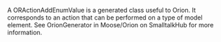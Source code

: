 A ORActionAddEnumValue is a generated class useful to Orion. It corresponds to an action that can be performed on a type of model element. See OrionGenerator in Moose/Orion on SmalltalkHub for more information.